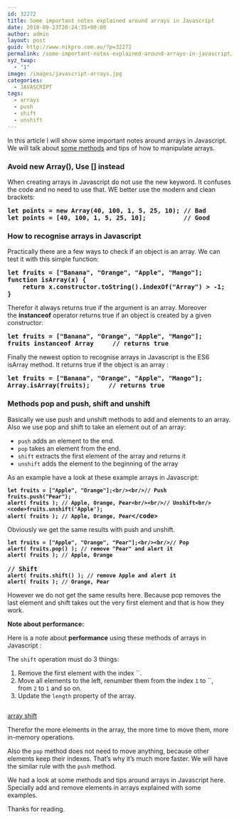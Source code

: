 ```yaml
---
id: 32272
title: Some important notes explained around arrays in Javascript
date: 2018-09-23T20:24:35+00:00
author: admin
layout: post
guid: http://www.nikpro.com.au/?p=32272
permalink: /some-important-notes-explained-around-arrays-in-javascript/
xyz_twap:
  - "1"
image: /images/javascript-arrays.jpg
categories:
  - JAVASCRIPT
tags:
  - arrays
  - push
  - shift
  - unshift
---
```

In this article I will show some important notes around arrays in Javascript. We will talk about [some methods](http://www.nikpro.com.au/how-to-generate-a-mappable-array-in-javascript/) and tips of how to manipulate arrays.

### Avoid new Array(), Use [] instead

When creating arrays in Javascript do not use the new keyword. It confuses the code and no need to use that. WE better use the modern and clean brackets:

<pre class="wp-block-preformatted"><strong>let points = new Array(40, 100, 1, 5, 25, 10); // Bad</strong><br /><strong>let points = [40, 100, 1, 5, 25, 10];          // Good</strong></pre>

### How to recognise arrays in Javascript

Practically there are a few ways to check if an object is an array. We can test it with this simple function:

<pre class="wp-block-preformatted"><strong>let fruits = ["Banana", "Orange", "Apple", "Mango"];<br />function isArray(x) {</strong><br /><strong>    return x.constructor.toString().indexOf("Array") > -1;</strong><br /><strong>}</strong></pre>

Therefor it always returns true if the argument is an array. Moreover the **instanceof** operator returns true if an object is created by a given constructor:

<pre class="wp-block-preformatted"><strong>let fruits = ["Banana", "Orange", "Apple", "Mango"];</strong><br /><strong>fruits instanceof Array     // returns true</strong></pre>

Finally the newest option to recognise arrays in Javascript is the ES6 isArray method. It returns true if the object is an array :

<pre class="wp-block-preformatted"><strong>let fruits = ["Banana", "Orange", "Apple", "Mango"];<br />Array.isArray(fruits);     // returns true</strong></pre>

### Methods pop and push, shift and unshift

Basically we use push and unshift methods to add and elements to an array. Also we use pop and shift to take an element out of an array:

  * `push` adds an element to the end.
  * `pop` takes an element from the end.
  * `shift` extracts the first element of the array and returns it
  * `unshift` adds the element to the beginning of the array  
    

As an example have a look at these example arrays in Javascript:

<pre class="wp-block-preformatted"><strong><code>let fruits = ["Apple", "Orange"];&lt;br/>&lt;br/>// Push
fruits.push("Pear");
alert( fruits ); // Apple, Orange, Pear&lt;br/>&lt;br/>// Unshift&lt;br/>&lt;code>fruits.unshift('Apple');
alert( fruits ); // Apple, Orange, Pear</code>&lt;/code></strong></pre>

Obviously we get the same results with push and unshift.

<pre class="wp-block-preformatted"><strong><code>let fruits = ["Apple", "Orange", "Pear"];&lt;br/>&lt;br/>// Pop
alert( fruits.pop() ); // remove "Pear" and alert it
alert( fruits ); // Apple, Orange</code></strong><br /><br /><strong>// Shift</strong><br /><strong><code>alert( fruits.shift() ); // remove Apple and alert it
alert( fruits ); // Orange, Pear</code></strong></pre>

However we do not get the same results here. Because pop removes the last element and shift takes out the very first element and that is how they work. 

**Note about performance:**

Here is a note about **performance** using these methods of arrays in Javascript :

The `shift` operation must do 3 things:

  1. Remove the first element with the index ``.
  2. Move all elements to the left, renumber them from the index `1` to ``, from `2` to `1` and so on.
  3. Update the `length` property of the array.<figure class="wp-block-image">

<img src="http://www.nikpro.com.auarray-shift.png" alt="" class="wp-image-32275" srcset="http://testgatsby.localarray-shift.png 593w, http://testgatsby.localarray-shift-300x72.png 300w" sizes="(max-width: 593px) 100vw, 593px" /> <figcaption><a href="https://javascript.info/array#methods-pop-push-shift-unshift" target="_blank" rel="noopener noreferrer">array shift</a></figcaption></figure> 

Therefor the more elements in the array, the more time to move them, more in-memory operations.

Also the `pop` method does not need to move anything, because other elements keep their indexes. That’s why it’s much more faster. We will have the similar rule with the `push` method.

We had a look at some methods and tips around arrays in Javascript here. Specially add and remove elements in arrays explained with some examples.

Thanks for reading.